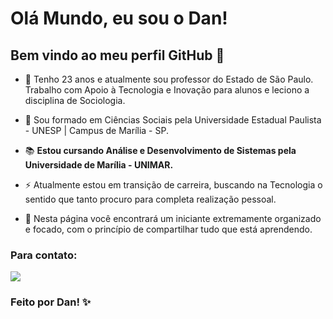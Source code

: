 # Olá Mundo, eu sou o Dan! 
## Bem vindo ao meu perfil GitHub 👋

- 📑 Tenho 23 anos e atualmente sou professor do Estado de São Paulo. Trabalho com Apoio à Tecnologia e Inovação para alunos e leciono a disciplina de Sociologia.
- 📔 Sou formado em Ciências Sociais pela Universidade Estadual Paulista - UNESP | Campus de Marília - SP.
- 📚 **Estou cursando Análise e Desenvolvimento de Sistemas pela Universidade de Marília - UNIMAR.**
- ⚡ Atualmente estou em transição de carreira, buscando na Tecnologia o sentido que tanto procuro para completa realização pessoal.
  

- 👾 Nesta página você encontrará um iniciante extremamente organizado e focado, com o princípio de compartilhar tudo que está aprendendo.


### Para contato:

<div>
<a href="https://www.linkedin.com/in/dan-vasques-carvalho" target="_blank"><img loading="lazy" src="https://img.shields.io/badge/-LinkedIn-%230077B5?style=for-the-badge&logo=linkedin&logoColor=white" target="_blank"></a>   
</div>

### Feito por Dan! ✨
<!---
danvasquesc/danvasquesc is a ✨ special ✨ repository because its `README.md` (this file) appears on your GitHub profile.
You can click the Preview link to take a look at your changes.
--->

